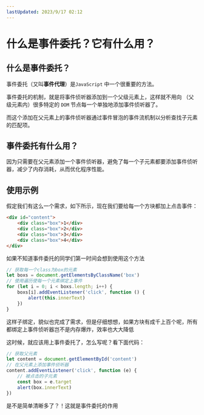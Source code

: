 ```yaml
---
lastUpdated: 2023/9/17 02:12
---
```


<script setup lang="ts">
    import eventDelegation from './components/eventDelegation.vue';
</script>

# 什么是事件委托？它有什么用？

## 什么是事件委托？

事件委托（又叫**事件代理**）是`JavaScript` 中一个很重要的方法。

事件委托的机制，就是将事件侦听器添加到一个父级元素上，这样就不用向 （父级元素内）很多特定的 `DOM` 节点每一个单独地添加事件侦听器了。

而这个添加在父元素上的事件侦听器通过事件冒泡的事件流机制以分析查找子元素的匹配项。

## 事件委托有什么用？

因为只需要在父元素添加一个事件侦听器，避免了每一个子元素都要添加事件侦听器，减少了内存消耗，从而优化程序性能。

## 使用示例

假定我们有这么一个需求，如下所示，现在我们要给每一个方块都加上点击事件：

<eventDelegation/>

```html
<div id="content">
    <div class="box">1</div>
    <div class="box">2</div>
    <div class="box">3</div>
    <div class="box">4</div>
</div>
```

如果不知道事件委托的同学们第一时间会想到使用这个方法

```js
// 获取每一个class为box的元素
let boxs = document.getElementsByClassName('box')
// 使用遍历使每一个元素绑定上事件
for (let i = 0; i < boxs.length; i++) {
    boxs[i].addEventListener('click', function () {
        alert(this.innerText)
    })
}
```

这样子绑定，貌似也完成了需求，但是仔细想想，如果方块有成千上百个呢，所有都绑定上事件侦听器岂不是内存爆炸，效率也大大降低

这时候，就应该用上事件委托了，怎么写呢？看下面代码：

```js
// 获取父元素
let content = document.getElementById('content')
// 在父元素上添加事件侦听器
content.addEventListener('click', function (e) {
    // 被点击的子元素
    const box = e.target
    alert(box.innerText)
})
```

是不是简单清晰多了？！这就是事件委托的作用
